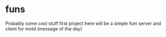 # funs
Probably some cool stuff first project here will be a simple funi 
server and client for motd (message of the day)

